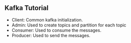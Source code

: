 ## Kafka Tutorial
* Client: Common kafka initialization.
* Admin: Used to create topics and partition for each topic
* Consumer: Used to consume the messages.
* Producer: Used to send the messages.